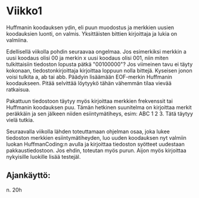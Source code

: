 # Viikko1

Huffmanin koodauksen ydin, eli puun muodostus ja merkkien uusien koodauksien luonti, on valmis. Yksittäisten bittien kirjoittaja ja lukia on valmiina.

Edellisellä viikolla pohdin seuraavaa ongelmaa. Jos esimerkiksi merkkin a uusi koodaus olisi 00 ja merkin x uusi koodaus olisi 001, niin miten tulkittaisiin tiedoston lopusta pätkä "00100000"? Jos viimeinen tavu ei täyty kokonaan, tiedostonkirjoittaja kirjoittaa loppuun nolla bittejä. Kyseisen jonon voisi tulkita a, ab tai abb. Päädyin lisäämään EOF-merkin Huffmanin koodaukseen. Pitää selvittää löytyykö tähän vähemmän tilaa vievää ratkaisua. 

Pakattuun tiedostoon täytyy myös kirjoittaa merkkien frekvenssit tai Huffmanin koodauksen puu. Tämän hetkinen suunitelma on kirjoittaa merkit peräkkäin ja sen jälkeen niiden esiintymätiheys, esim: ABC 1 2 3. Tätä täytyy vielä tutkia.

Seuraavalla viikolla lähden toteuttamaan ohjelman osaa, joka lukee tiedoston merkkien esiintymätiheyden, luo uuden koodauksen nyt valmiin luokan HuffmanCoding:n avulla ja kirjoittaa tiedoston syötteet uudestaan pakkaustiedostoon. Jos ehdin, toteutan myös purun. Aijon myös kirjoittaa nykyisille luokille lisää testejäl.

## Ajankäyttö:
n. 20h
